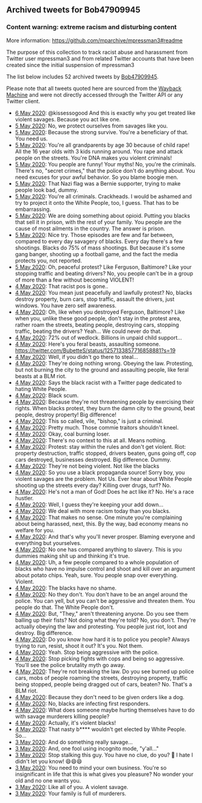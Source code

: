 ## Archived tweets for Bob47909945
### Content warning: extreme racism and disturbing content
More information: https://github.com/mparchive/mpressman3#readme


The purpose of this collection to track racist abuse and harassment from Twitter user mpressman3 and from related Twitter accounts that have been created since the initial suspension of mpressman3

The list below includes 52 archived tweets by
[Bob47909945](https://twitter.com/Bob47909945).



Please note that all tweets quoted here are sourced from the
[Wayback Machine](https://web.archive.org) and were not directly accessed through the Twitter API or
any Twitter client.



* [ 6 May 2020](https://web.archive.org/web/20200506101157/https://twitter.com/Bob47909945/status/1257976388147195905): @kissessogood And this is exactly why you get treated like violent savages. Because you act like one.
* [ 5 May 2020](https://web.archive.org/web/20200509214624/https://twitter.com/Bob47909945/status/1257494397895278593): No, we protect ourselves from savages like you.
* [ 5 May 2020](https://web.archive.org/web/20200510114023/https://twitter.com/Bob47909945/status/1257494158455029762): Because the strong survive. You're a beneficiary of that. You need us.
* [ 5 May 2020](https://web.archive.org/web/20200510180618/https://twitter.com/Bob47909945/status/1257493668350607360): You're all grandparents by age 30 because of child rape! All the 16 year olds with 3 kids running around. You rape and attack people on the streets. You're DNA makes you violent criminals!
* [ 5 May 2020](https://web.archive.org/web/20200510030008/https://twitter.com/Bob47909945/status/1257493261217935360): You people are funny! Your myths! No, you're the criminals. There's no, "secret crimes," that the police don't do anything about. You need excuses for your awful behavior. So you blame boogie men.
* [ 5 May 2020](https://web.archive.org/web/20200510032300/https://twitter.com/Bob47909945/status/1257492745637298177): That Nazi flag was a Bernie supporter, trying to make people look bad, dummy.
* [ 5 May 2020](https://web.archive.org/web/20200510034034/https://twitter.com/Bob47909945/status/1257492513864273921): You're all criminals. Crackheads. I would be ashamed and try to project it onto the White People, too, I guess. That has to be embarrassing.
* [ 5 May 2020](https://web.archive.org/web/20200509215416/https://twitter.com/Bob47909945/status/1257492128156069892): We are doing something about opioid. Putting you blacks that sell it in prison, with the rest of your family. You people are the cause of most ailments in the country. The answer is prison.
* [ 5 May 2020](https://web.archive.org/web/20200510014219/https://twitter.com/Bob47909945/status/1257491703709270018): Nice try. Those episodes are few and far between, compared to every day savagery of blacks. Every day there's a few shootings. Blacks do 75% of mass shootings. But because it's some gang banger, shooting up a football game, and the fact the media protects you, not reported.
* [ 5 May 2020](https://web.archive.org/web/20200510033422/https://twitter.com/Bob47909945/status/1257491011321946112): Oh, peaceful protest? Like Ferguson, Baltimore? Like your stopping traffic and beating drivers? No, you people can't be in a group of more than a few without becoming VIOLENT!
* [ 4 May 2020](https://web.archive.org/web/20200509153057/https://twitter.com/Bob47909945/status/1257230981947326464): That racist pos is gone..
* [ 4 May 2020](https://web.archive.org/web/20200508232051/https://twitter.com/Bob47909945/status/1257229545310244865): You mean just peacefully and lawfully protest? No, blacks destroy property, burn cars, stop traffic, assault the drivers, just windows. You have zero self awareness.
* [ 4 May 2020](https://web.archive.org/web/20200509110736/https://twitter.com/Bob47909945/status/1257229073711013888): Oh, like when you destroyed Ferguson, Baltimore? Like when you, unlike these good people, don't stay in the protest area, rather roam the streets, beating people, destroying cars, stopping traffic, beating the drivers? Yeah... We could never do that.
* [ 4 May 2020](https://web.archive.org/web/20200508225736/https://twitter.com/Bob47909945/status/1257228222519009280): 72% out of wedlock. Billions in unpaid child support...
* [ 4 May 2020](https://web.archive.org/web/20200509071548/https://twitter.com/Bob47909945/status/1257225005529731072): Here's you feral beasts, assaulting someone. https://twitter.com/BubetteS/status/1257133857716858881?s=19
* [ 4 May 2020](https://web.archive.org/web/20200509044406/https://twitter.com/Bob47909945/status/1257223593718689792): Well, if you didn't go there to steal...
* [ 4 May 2020](https://web.archive.org/web/20200509100644/https://twitter.com/Bob47909945/status/1257223227811733505): They're doing nothing wrong. Obeying the law. Protesting, but not burning the city to the ground and assaulting people, like feral beasts at a BLM riot.
* [ 4 May 2020](https://web.archive.org/web/20200509043656/https://twitter.com/Bob47909945/status/1257222709857202176): Says the black racist with a Twitter page dedicated to hating White People.
* [ 4 May 2020](https://web.archive.org/web/20200510033312/https://twitter.com/Bob47909945/status/1257221749676146688): Black scum.
* [ 4 May 2020](https://web.archive.org/web/20200509051442/https://twitter.com/Bob47909945/status/1257221603307503616): Because they're not threatening people by exercising their rights. When blacks protest, they burn the damn city to the ground, beat people, destroy property! Big difference!
* [ 4 May 2020](https://web.archive.org/web/20200509155916/https://twitter.com/Bob47909945/status/1257221181985427456): This so called, vile, "bishop," is just a criminal.
* [ 4 May 2020](https://web.archive.org/web/20200509164010/https://twitter.com/Bob47909945/status/1257220824983109633): Pretty much. Those commie traitors shouldn't kneel.
* [ 4 May 2020](https://web.archive.org/web/20200509201041/https://twitter.com/Bob47909945/status/1257219615341580288): Okay, coal burning loser.
* [ 4 May 2020](https://web.archive.org/web/20200509110801/https://twitter.com/Bob47909945/status/1257219460596891649): There's no context to this at all. Means nothing.
* [ 4 May 2020](https://web.archive.org/web/20200509053816/https://twitter.com/Bob47909945/status/1257219258150531072): Protest: stay within the rules and don't get violent. Riot: property destruction, traffic stopped, drivers beaten, guns going off, cop cars destroyed, businesses destroyed. Big difference. Dummy.
* [ 4 May 2020](https://web.archive.org/web/20200509023509/https://twitter.com/Bob47909945/status/1257218760093642757): They're not being violent. Not like the blacks
* [ 4 May 2020](https://web.archive.org/web/20200509151152/https://twitter.com/Bob47909945/status/1257217261263294466): So you use a black propaganda source! Sorry boy, you violent savages are the problem. Not Us. Ever hear about White People shooting up the streets every day? Killing over drugs, turf? No.
* [ 4 May 2020](https://web.archive.org/web/20200509134531/https://twitter.com/Bob47909945/status/1257215807303618561): He's not a man of God! Does he act like it? No. He's a race hustler.
* [ 4 May 2020](https://web.archive.org/web/20200509190412/https://twitter.com/Bob47909945/status/1257214300466434051): Well, I guess they're keeping your add down...
* [ 4 May 2020](https://web.archive.org/web/20200509150405/https://twitter.com/Bob47909945/status/1257214117045252096): We deal with more racism today than you blacks.
* [ 4 May 2020](https://web.archive.org/web/20200509015054/https://twitter.com/Bob47909945/status/1257213921188024321): That makes no sense. One minute you're complaining about being harassed, next, this. By the way, bad economy means no welfare for you.
* [ 4 May 2020](https://web.archive.org/web/20200509043650/https://twitter.com/Bob47909945/status/1257213477686521856): And that's why you'll never prosper. Blaming everyone and everything but yourselves.
* [ 4 May 2020](https://web.archive.org/web/20200509043333/https://twitter.com/Bob47909945/status/1257213210672992256): No one has compared anything to slavery. This is you dummies making shit up and thinking it's true.
* [ 4 May 2020](https://web.archive.org/web/20200509113505/https://twitter.com/Bob47909945/status/1257212933450366976): Uh, a few people compared to a whole population of blacks who have no impulse control and shoot and kill over an argument about potato chips. Yeah, sure. You people snap over everything. Violent.
* [ 4 May 2020](https://web.archive.org/web/20200510160457/https://twitter.com/Bob47909945/status/1257212310445268993): The blacks have no shame.
* [ 4 May 2020](https://web.archive.org/web/20200510010602/https://twitter.com/Bob47909945/status/1257211486956654593): No they don't. You don't have to be an angel around the police. You can yell, but you can't be aggressive and threaten them. You people do that. The White People don't.
* [ 4 May 2020](https://web.archive.org/web/20200509063635/https://twitter.com/Bob47909945/status/1257210907966558209): But, "They," aren't threatening anyone. Do you see them balling up their fists? Not doing what they're told? No, you don't. They're actually obeying the law and protesting. You people just riot, loot and destroy. Big difference.
* [ 4 May 2020](https://web.archive.org/web/20200509082525/https://twitter.com/Bob47909945/status/1257210086247870465): Do you know how hard it is to police you people? Always trying to run, resist, shoot it out? It's you. Not them.
* [ 4 May 2020](https://web.archive.org/web/20200509101305/https://twitter.com/Bob47909945/status/1257209702720720896): Yeah. Stop being aggressive with the police.
* [ 4 May 2020](https://web.archive.org/web/20200510005720/https://twitter.com/Bob47909945/status/1257209298133934082): Stop picking fights with cops and being so aggressive. You'll see the police brutality myth go away.
* [ 4 May 2020](https://web.archive.org/web/20200510133941/https://twitter.com/Bob47909945/status/1257208917995802624): They're not breaking the law. Do you see burned up police cars, mobs of people roaming the streets, destroying property, traffic being stopped, people being dragged out of cars, beaten? No. That's a BLM riot.
* [ 4 May 2020](https://web.archive.org/web/20200509002006/https://twitter.com/Bob47909945/status/1257207824502972416): Because they don't need to be given orders like a dog.
* [ 4 May 2020](https://web.archive.org/web/20200509001234/https://twitter.com/Bob47909945/status/1257207441877618688): No, blacks are infecting first responders.
* [ 4 May 2020](https://web.archive.org/web/20200509041003/https://twitter.com/Bob47909945/status/1257207196187856902): What does someone maybe hurting themselves have to do with savage murderers killing people?
* [ 4 May 2020](https://web.archive.org/web/20200509123504/https://twitter.com/Bob47909945/status/1257206895611437056): Actually, it's violent blacks!
* [ 4 May 2020](https://web.archive.org/web/20200508230641/https://twitter.com/Bob47909945/status/1257206518837108739): That nasty b**** wouldn't get elected by White People. So...
* [ 3 May 2020](https://web.archive.org/web/20200508214809/https://twitter.com/Bob47909945/status/1256850535510089730): And do something really savage...
* [ 3 May 2020](https://web.archive.org/web/20200508224227/https://twitter.com/Bob47909945/status/1256850429528375296): And, one fool using incognito mode, "y'all..."
* [ 3 May 2020](https://web.archive.org/web/20200509162645/https://twitter.com/Bob47909945/status/1256850258426048513): Stop stalking this guy. You have no clue, do you? 🤔 I hate I didn't let you know! 😄😄😄
* [ 3 May 2020](https://web.archive.org/web/20200511003748/https://twitter.com/Bob47909945/status/1256849972223520769): You need to mind your own business. You're so insignificant in life that this is what gives you pleasure? No wonder your old and no one wants you.
* [ 3 May 2020](https://web.archive.org/web/20200509113227/https://twitter.com/Bob47909945/status/1256849490729938950): Like all of you. A violent savage.
* [ 3 May 2020](https://web.archive.org/web/20200509201029/https://twitter.com/Bob47909945/status/1256848092789379074): Your family is full of murderers.
